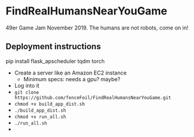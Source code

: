 # FindRealHumansNearYouGame
49er Game Jam November 2019. The humans are not robots, come on in!

## Deployment instructions

pip install flask_apscheduler tqdm torch

* Create a server like an Amazon EC2 instance
  * Minimum specs: needs a gpu? maybe?
* Log into it
* `git clone https://github.com/fenceFoil/FindRealHumansNearYouGame.git`
* `chmod +x build_app_dist.sh`
* `./build_app_dist.sh`
* `chmod +x run_all.sh`
* `./run_all.sh`
* 